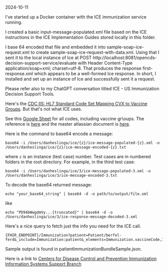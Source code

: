 2024-10-11

I've started up a Docker container with the ICE immunization service running. 

I created a basic input-message-populated.xml file based on the ICE instructions in the ICE Implementation Guides stored locally in this folder. 

I base 64 encoded that file and embedded it into sample-soap-ice-request.xml to create sample-soap-ice-request-with-data.xml. Using that I sent it to the local instance of Ice at POST http://localhost:8081/opencds-decision-support-service/evaluate with Header Content-Type application/soap+xml; charset=utf-8. That produces the response first-response.xml which appears to be a well-formed Ice response. In short, I installed and set up an instance of Ice and successfully sent it a request. 

Please refer also to my ChatGPT conversation titled ICE - US Immunization Decision Support Tools. 

Here's the [CDC IIS: HL7 Standard Code Set
Mapping CVX to Vaccine Groups](https://www2a.cdc.gov/vaccines/iis/iisstandards/vaccines.asp?rpt=vg). But that's not what ICE uses. 

See this [Google Sheet](https://docs.google.com/spreadsheets/d/1JB8QN2QeJACJmGdSkCaHr6LQ_8T942-J65Fjf_JDpic/edit?gid=2068558145#gid=2068558145) for all codes, including vaccine gr\oups. 	The reference is [here](https://cdsframework.atlassian.net/wiki/spaces/ICE/pages/18972704/Downloads) and the master atlassian document is [here](https://cdsframework.atlassian.net/wiki/spaces). 

Here is the command to base64 encode a message:
```
base64 -i /Users/danheslinga/ice/{z}/ice-message-populated-{z}.xml -o /Users/danheslinga/ice/{z}/ice-message-encoded-{z}.txt
```
where `z` is an instance (test case) number. Test cases are in numbered folders in the root directory. For example, in the third test case:
```
base64 -i /Users/danheslinga/ice/3/ice-message-populated-3.xml -o /Users/danheslinga/ice/3/ice-message-encoded-3.txt
```

To decode the base64 returned message:
```
echo "your_base64_string" | base64 -d -o path/to/output/file.xml
```
like
```
echo "PD94bWwgdmVy...{truncated}" | base64 -d -o /Users/danheslinga/ice/3/ice-response-message-decoded-3.xml
```

Here's a nice query to fetch just the info you need for the ICE call. 
```
{FHIR_ENDPOINT}/Immunization?patient=Patient/berfel-ferd&_include=Immunization:patient&_elements=Immunization.vaccineCode,Immunization.occurrenceDateTime,Patient.gender,Patient.birthDate
```

Sample output is found in patientImmunizationBundleSample.json. 

Here is a link to [Centers for Disease Control and Prevention Immunization Information Systems Support Branch](https://www.cdc.gov/iis/functional-standards-v4-1/index.html)